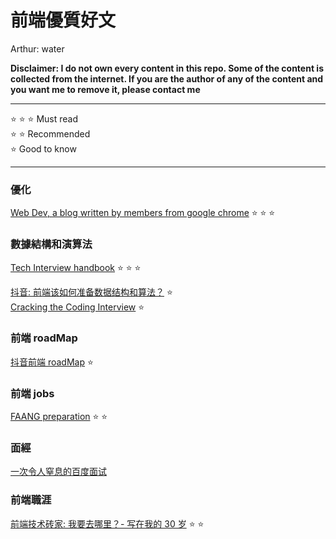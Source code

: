 # 前端優質好文

Arthur: water

**Disclaimer: I do not own every content in this repo. Some of the content is collected from the internet. If you are the author of any of the content and you want me to remove it, please contact me**

---

:star: :star: :star: Must read  
:star: :star: Recommended  
:star: Good to know

---

### 優化

[Web Dev, a blog written by members from google chrome](https://web.dev/) :star: :star: :star:

### 數據結構和演算法

[Tech Interview handbook](https://www.techinterviewhandbook.org/) :star: :star: :star:

[抖音: 前端该如何准备数据结构和算法？](https://juejin.cn/post/6844903919722692621) :star:  
[Cracking the Coding Interview](<http://englishonlineclub.com/pdf/Cracking%20the%20Coding%20Interview%20-%20189%20Programming%20Questions%20and%20Solutions%20(6th%20Edition)%20[EnglishOnlineClub.com].pdf>) :star:

### 前端 roadMap

[抖音前端 roadMap](https://juejin.cn/post/6844903830887366670#heading-33) :star:

### 前端 jobs

[FAANG preparation](https://www.reddit.com/r/Frontend/comments/sg3kmi/i_want_to_get_a_job_in_faang_company_as_a/) :star: :star:

### 面經

[一次令人窒息的百度面试](https://juejin.cn/post/7178783712363708475)

### 前端職涯

[前端技术砖家: 我要去哪里？- 写在我的 30 岁](https://juejin.cn/post/7118679740948430856) :star: :star:
